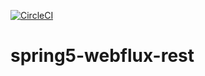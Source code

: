[![CircleCI](https://circleci.com/gh/CommerEnQuell/spring5-webflux-rest.svg?style=svg)](https://circleci.com/gh/CommerEnQuell/spring5-webflux-rest)
# spring5-webflux-rest
